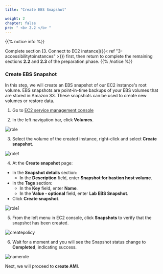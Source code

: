 ```yaml
---
title: "Create EBS Snapshot"

weight: 2
chapter: false
pre: " <b> 2.2 </b> "
---
```


{{% notice info %}}

Complete section [3. Connect to EC2 instance]({{< ref "3-accessibilitytoinstances" >}}) first, then return to complete the remaining sections **2.2** and **2.3** of the preparation phase.
{{% /notice %}}

### Create EBS Snapshot

In this step, we will create an EBS snapshot of our EC2 instance's root volume. EBS snapshots are point-in-time backups of your EBS volumes that are stored in Amazon S3. These snapshots can be used to create new volumes or restore data.

1. Go to [EC2 service management console](https://console.aws.amazon.com/ec2/v2/home)

2. In the left navigation bar, click **Volumes**.

![role](/images/2.prerequisite/023-createebsvolumes.png)

3. Select the volume of the created instance, right-click and select **Create snapshot**.

![role1](/images/2.prerequisite/024-createebsvolumes.png)

4. At the **Create snapshot** page:
- In the **Snapshot details** section:
   - In the **Description** field, enter **Snapshot for bastion host volume**.
- In the **Tags** section:
   - In the **Key** field, enter **Name**.
   - In the **Value - optional** field, enter **Lab EBS Snapshot**.
- Click **Create snapshot**.

![role1](/images/2.prerequisite/025-createebsvolumes.png)

5. From the left menu in EC2 console, click **Snapshots** to verify that the snapshot has been created.

![createpolicy](/images/2.prerequisite/026-createebsvolumes.png)

6. Wait for a moment and you will see the Snapshot status change to **Completed**, indicating success.

![namerole](/images/2.prerequisite/027-createebsvolumes.png)

Next, we will proceed to **create AMI**.